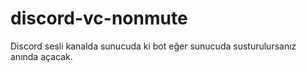 # discord-vc-nonmute
Discord sesli kanalda sunucuda ki bot eğer sunucuda susturulursanız anında açacak.
